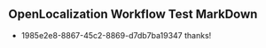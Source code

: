 ## OpenLocalization Workflow Test MarkDown
* 1985e2e8-8867-45c2-8869-d7db7ba19347 thanks!

<!--HONumber=Sep16_HO1-->


